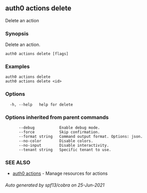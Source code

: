 ## auth0 actions delete

Delete an action

### Synopsis

Delete an action.

```
auth0 actions delete [flags]
```

### Examples

```
auth0 actions delete 
auth0 actions delete <id>
```

### Options

```
  -h, --help   help for delete
```

### Options inherited from parent commands

```
      --debug           Enable debug mode.
      --force           Skip confirmation.
      --format string   Command output format. Options: json.
      --no-color        Disable colors.
      --no-input        Disable interactivity.
      --tenant string   Specific tenant to use.
```

### SEE ALSO

* [auth0 actions](auth0_actions.md)	 - Manage resources for actions

###### Auto generated by spf13/cobra on 25-Jun-2021
